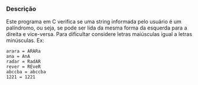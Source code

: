 ### Descrição  
Este programa em C verifica se uma string informada pelo usuário é um palíndromo, ou seja, se pode ser lida da mesma forma da esquerda para a direita e vice-versa. 
Para dificultar considere letras maiúsculas igual a letras minúsculas. 
Ex:  
```
arara = ARARa
ana = AnA
radar = RadAR
rever = REveR
abccba = abccba
1221 = 1221
```
